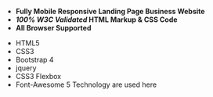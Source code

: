 - **Fully Mobile Responsive Landing Page Business Website**
- **_100% W3C Validated_ HTML Markup & CSS Code**
- **All Browser Supported**


* HTML5
* CSS3
* Bootstrap 4
* jquery
* CSS3 Flexbox
* Font-Awesome 5
Technology are used here


